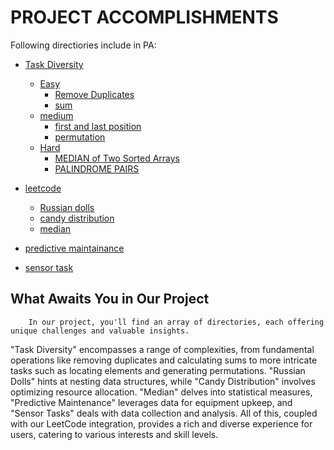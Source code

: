 # **PROJECT ACCOMPLISHMENTS**

Following directiories include in PA:

* [Task Diversity](https://github.com/maryammurtazamughal/PA/tree/main/TaskDiversity)
     * [Easy](https://github.com/maryammurtazamughal/PA/tree/main/TaskDiversity/easy%20task)
          * [Remove Duplicates](https://github.com/maryammurtazamughal/PA/tree/main/TaskDiversity/easy%20task/Remove%20Duplicates)
          * [sum](https://github.com/maryammurtazamughal/PA/tree/main/TaskDiversity/easy%20task/sum%20task)
     * [medium](https://github.com/maryammurtazamughal/PA/tree/main/TaskDiversity/medium%20task)
          * [first and last position](https://github.com/maryammurtazamughal/PA/tree/main/TaskDiversity/medium%20task/first%20and%20last%20position)
          * [permutation](https://github.com/maryammurtazamughal/PA/tree/main/TaskDiversity/medium%20task/permutation)
     * [Hard](https://github.com/maryammurtazamughal/PA/tree/main/TaskDiversity/hard%20task)
          * [MEDIAN of Two Sorted Arrays](https://github.com/maryammurtazamughal/PA/tree/main/TaskDiversity/hard%20task/MEDIAN%20of%20Two%20Sorted%20Arrays)
          * [PALINDROME PAIRS](https://github.com/maryammurtazamughal/PA/tree/main/TaskDiversity/hard%20task/PALINDROME%20PAIRS)
* [leetcode](https://github.com/maryammurtazamughal/PA/tree/main/leetcode%20tasks)
    * [Russian dolls](https://github.com/maryammurtazamughal/PA/tree/main/leetcode%20tasks/Russian%20dolls-hard%20task%203)
    * [candy distribution](https://github.com/maryammurtazamughal/PA/tree/main/leetcode%20tasks/candy%20distribution%20-%20hard%20task%201)
    * [median](https://github.com/maryammurtazamughal/PA/tree/main/leetcode%20tasks/median-hard%20task%202)
      
* [predictive maintainance](https://github.com/maryammurtazamughal/PA/tree/main/predictive%20maintainance)
  
* [sensor task](https://github.com/maryammurtazamughal/PA/tree/main/sensor%20task)       


## What Awaits You in Our Project

        In our project, you'll find an array of directories, each offering unique challenges and valuable insights.
"Task Diversity" encompasses a range of complexities, from fundamental operations like removing duplicates and calculating
sums to more intricate tasks such as locating elements and generating permutations.
"Russian Dolls" hints at nesting data structures, while "Candy Distribution" involves optimizing resource allocation.
"Median" delves into statistical measures, "Predictive Maintenance" leverages data for equipment upkeep, and
"Sensor Tasks" deals with data collection and analysis.
All of this, coupled with our LeetCode integration, provides a rich and diverse experience for users,
catering to various interests and skill levels.
      
      
      
